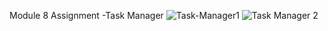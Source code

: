 Module 8 Assignment -Task Manager
![Task-Manager1](https://github.com/marufhasanmitul/assignment2/assets/87512480/6660ad82-6f9b-480b-9bfc-4f97e2d83ca2)
![Task Manager 2](https://github.com/marufhasanmitul/assignment2/assets/87512480/3af89bf8-5c02-40f9-a654-9e2bc7ed0717)

